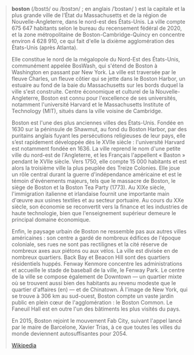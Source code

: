 
> **boston** (/bɔstɔ̃/ ou /bɔstɔn/  ; en anglais /ˈbɔstən/ ) est la capitale et la plus grande ville de l’État du Massachusetts et de la région de Nouvelle-Angleterre, dans le nord-est des États-Unis. La ville compte 675 647 habitants selon le bureau du recensement fédéral de 2020, et la zone métropolitaine de Boston-Cambridge-Quincy en concentre environ 4 628 910, ce qui fait d'elle la dixième agglomération des États-Unis (après Atlanta).
>
> Elle constitue le nord de la mégalopole du Nord-Est des États-Unis, communément appelée BosWash, qui s'étend de Boston à Washington en passant par New York. La ville est traversée par le fleuve Charles, un fleuve côtier qui se jette dans le Boston Harbor, un estuaire au fond de la baie du Massachusetts sur les bords duquel la ville s'est construite. Centre économique et culturel de la Nouvelle-Angleterre, Boston est connu pour l'excellence de ses universités, notamment l'université Harvard et le Massachusetts Institute of Technology (MIT), situés dans la ville voisine de Cambridge.
>
> Boston est l'une des plus anciennes villes des États-Unis. Fondée en 1630 sur la péninsule de Shawmut, au fond du Boston Harbor, par des puritains anglais fuyant les persécutions religieuses de leur pays, elle s’est rapidement développée dès le XVIIe siècle : l'université Harvard est notamment fondée en 1636. La ville reprend le nom d'une petite ville du nord-est de l'Angleterre, et les Français l'appellent « Baston » pendant le XVIIe siècle. Vers 1750, elle compte 15 000 habitants et est alors la troisième ville la plus peuplée des Treize Colonies. Elle joue un rôle central durant la guerre d'indépendance américaine et est le témoin d'événements majeurs, tels que le massacre de Boston, le siège de Boston et la Boston Tea Party (1773). Au XIXe siècle, l'immigration italienne et irlandaise fournit une importante main d'œuvre aux usines textiles et au secteur portuaire. Au cours du XXe siècle, son économie se reconvertit vers la finance et les industries de haute technologie, bien que l'enseignement supérieur demeure le principal domaine économique.
>
> Enfin, le paysage urbain de Boston ne ressemble pas aux autres villes américaines : son centre a gardé de nombreux édifices de l'époque coloniale, ses rues ne sont pas rectilignes et la cité réserve de nombreux axes aux piétons ou aux vélos. La ville est divisée en de nombreux quartiers. Back Bay et Beacon Hill sont des quartiers résidentiels huppés. Fenway Kenmore concentre les administrations et accueille le stade de baseball de la ville, le Fenway Park. Le centre de la ville se compose également de Downtown — un quartier mixte où se trouvent aussi bien des habitants au revenu modeste que le quartier d'affaires (en) — et de Chinatown. À l'image de New York, qui se trouve à 306 km au sud-ouest, Boston compte un vaste jardin public en plein cœur de l'agglomération : le Boston Common. Le Faneuil Hall est en outre l'un des bâtiments les plus visités du pays.
>
> En 2015, Boston rejoint le mouvement Fab City, suivant l'appel lancé par le maire de Barcelone, Xavier Trias, à ce que toutes les villes du monde deviennent autosuffisantes pour 2054.
>
> [Wikipedia](https://fr.wikipedia.org/wiki/Boston)

